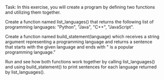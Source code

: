 Task: In this exercise, you will create a program by defining two functions and utilizing them together.

Create a function named list_languages() that returns the following list of programming languages: "Python", "Java", "C++", "JavaScript".

Create a function named build_statement(language) which receives a string argument representing a programming language and returns a sentence that starts with the given language and ends with " is a popular programming language."

Run and see how both functions work together by calling list_languages() and using build_statement() to print sentences for each language returned by list_languages().

